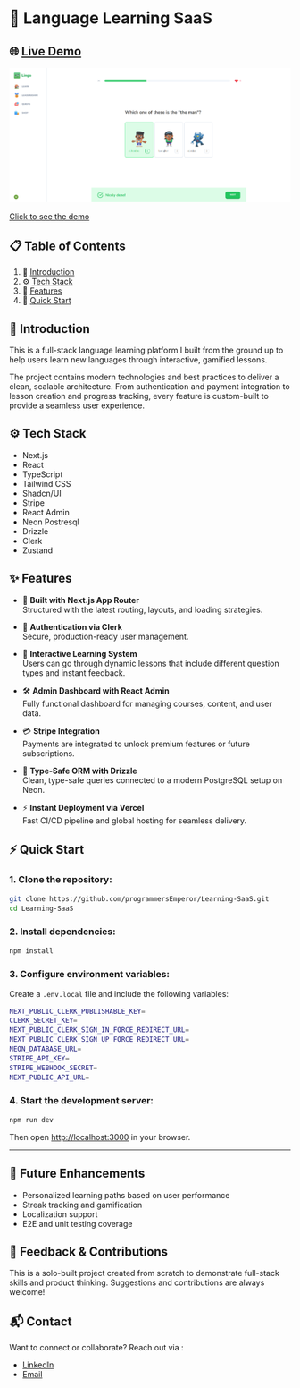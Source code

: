 # 🧠 Language Learning SaaS

## 🌐 [Live Demo](duolingo-saas.vercel.app)
<a href="https://duolingo-saas.vercel.app">
  <img src="public/readme.png" />
  <p>Click to see the demo</p>
</a>



## 📋 <a name="table">Table of Contents</a>

1. 🤖 [Introduction](#introduction)
2. ⚙️ [Tech Stack](#tech-stack)
3. 🔋 [Features](#features)
4. 🤸 [Quick Start](#quick-start)



## 📌 Introduction

This is a full-stack language learning platform I built from the ground up to help users learn new languages through interactive, gamified lessons.

The project contains modern technologies and best practices to deliver a clean, scalable architecture. From authentication and payment integration to lesson creation and progress tracking, every feature is custom-built to provide a seamless user experience.



## <a name="tech-stack">⚙️ Tech Stack</a>

- Next.js
- React
- TypeScript
- Tailwind CSS
- Shadcn/UI
- Stripe
- React Admin
- Neon Postresql
- Drizzle
- Clerk
- Zustand



## ✨ Features

- 🚀 **Built with Next.js App Router**  
  Structured with the latest routing, layouts, and loading strategies.

- 👤 **Authentication via Clerk**  
  Secure, production-ready user management.

- 🧠 **Interactive Learning System**  
  Users can go through dynamic lessons that include different question types and instant feedback.

- 🛠️ **Admin Dashboard with React Admin**  
  Fully functional dashboard for managing courses, content, and user data.

- 💳 **Stripe Integration**  
  Payments are integrated to unlock premium features or future subscriptions.

- 🧾 **Type-Safe ORM with Drizzle**  
  Clean, type-safe queries connected to a modern PostgreSQL setup on Neon.

- ⚡ **Instant Deployment via Vercel**  
  Fast CI/CD pipeline and global hosting for seamless delivery.


## ⚡ Quick Start

### 1. Clone the repository:

```bash
git clone https://github.com/programmersEmperor/Learning-SaaS.git
cd Learning-SaaS
```

### 2. Install dependencies:

```bash
npm install
```

### 3. Configure environment variables:

Create a `.env.local` file and include the following variables:

```bash
NEXT_PUBLIC_CLERK_PUBLISHABLE_KEY=
CLERK_SECRET_KEY=
NEXT_PUBLIC_CLERK_SIGN_IN_FORCE_REDIRECT_URL=
NEXT_PUBLIC_CLERK_SIGN_UP_FORCE_REDIRECT_URL=
NEON_DATABASE_URL=
STRIPE_API_KEY=
STRIPE_WEBHOOK_SECRET=
NEXT_PUBLIC_API_URL=
```

### 4. Start the development server:

```bash
npm run dev
```

Then open [http://localhost:3000](http://localhost:3000) in your browser.

---

## 🚧 Future Enhancements

- Personalized learning paths based on user performance  
- Streak tracking and gamification  
- Localization support  
- E2E and unit testing coverage  



## 🙌 Feedback & Contributions

This is a solo-built project created from scratch to demonstrate full-stack skills and product thinking. Suggestions and contributions are always welcome!



## 📬 Contact

Want to connect or collaborate? Reach out via :
- [LinkedIn](https://linkedin.com/in/mutasim-al-mualimi) 
- [Email](mailto:mutasim.business2020@gmail.com)
